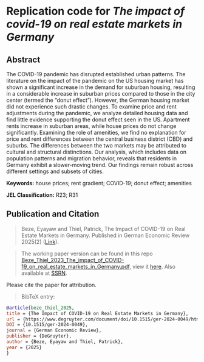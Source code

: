 # Replication code for ***The impact of covid-19 on real estate markets in Germany***

## Abstract

The COVID-19 pandemic has disrupted established urban patterns. The literature on the impact of the pandemic on the US housing market has shown a significant increase in the demand for suburban housing, resulting in a considerable increase in suburban prices compared to those in the city center (termed the “donut effect”). However, the German housing market did not experience such drastic changes. To examine price and rent adjustments during the pandemic, we analyze detailed housing data and find little evidence supporting the donut effect seen in the US. Apartment rents increase in suburban areas, while house prices do not change significantly. Examining the role of amenities, we find no explanation for price and rent differences between the central business district (CBD) and suburbs. The differences between the two markets may be attributed to cultural and structural distinctions. Our analysis, which includes data on population patterns and migration behavior, reveals that residents in Germany exhibit a slower-moving trend. Our findings remain robust across different settings and subsets of cities.

**Keywords:** house prices; rent gradient; COVID-19; donut effect; amenities

**JEL Classification:** R23; R31

## Publication and Citation

> Beze, Eyayaw and Thiel, Patrick, The Impact of COVID-19 on Real Estate Markets in Germany. Published in German Economic Review 2025(2) ([Link](https://www.degruyter.com/document/doi/10.1515/ger-2024-0049/html)).

> The working paper version can be found in this repo [Beze_Thiel_2023_The_impact_of_COVID-19_on_real_estate_markets_in_Germany.pdf](Beze_Thiel_2023_The_impact_of_COVID-19_on_real_estate_markets_in_Germany.pdf), view it [here](https://docs.google.com/viewer?url=https://raw.githubusercontent.com/eyayaw/donut-effect-de/main/Beze_Thiel_2023_The_impact_of_COVID-19_on_real_estate_markets_in_Germany.pdf). Also available at [SSRN](https://ssrn.com/abstract=4700238).

Please cite the paper for attribution.

> BibTeX entry:

``` bibtex
@article{beze_thiel_2025,
title = {The Impact of COVID-19 on Real Estate Markets in Germany},
url = {https://www.degruyter.com/document/doi/10.1515/ger-2024-0049/html},
DOI = {10.1515/ger-2024-0049},
journal = {German Economic Review},
publisher = {DeGruyter},
author = {Beze, Eyayaw and Thiel, Patrick},
year = {2025}
}
```
